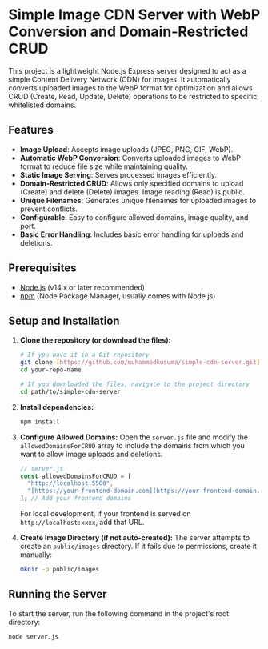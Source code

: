 # Simple Image CDN Server with WebP Conversion and Domain-Restricted CRUD

This project is a lightweight Node.js Express server designed to act as a simple Content Delivery Network (CDN) for images. It automatically converts uploaded images to the WebP format for optimization and allows CRUD (Create, Read, Update, Delete) operations to be restricted to specific, whitelisted domains.

## Features

- **Image Upload**: Accepts image uploads (JPEG, PNG, GIF, WebP).
- **Automatic WebP Conversion**: Converts uploaded images to WebP format to reduce file size while maintaining quality.
- **Static Image Serving**: Serves processed images efficiently.
- **Domain-Restricted CRUD**: Allows only specified domains to upload (Create) and delete (Delete) images. Image reading (Read) is public.
- **Unique Filenames**: Generates unique filenames for uploaded images to prevent conflicts.
- **Configurable**: Easy to configure allowed domains, image quality, and port.
- **Basic Error Handling**: Includes basic error handling for uploads and deletions.

## Prerequisites

- [Node.js](https://nodejs.org/) (v14.x or later recommended)
- [npm](https://www.npmjs.com/) (Node Package Manager, usually comes with Node.js)

## Setup and Installation

1.  **Clone the repository (or download the files):**

    ```bash
    # If you have it in a Git repository
    git clone [https://github.com/muhammadkusuma/simple-cdn-server.git](https://github.com/muhammadkusuma/simple-cdn-server.git)
    cd your-repo-name

    # If you downloaded the files, navigate to the project directory
    cd path/to/simple-cdn-server
    ```

2.  **Install dependencies:**

    ```bash
    npm install
    ```

3.  **Configure Allowed Domains:**
    Open the `server.js` file and modify the `allowedDomainsForCRUD` array to include the domains from which you want to allow image uploads and deletions.

    ```javascript
    // server.js
    const allowedDomainsForCRUD = [
      "http://localhost:5500",
      "[https://your-frontend-domain.com](https://your-frontend-domain.com)",
    ]; // Add your frontend domains
    ```

    For local development, if your frontend is served on `http://localhost:xxxx`, add that URL.

4.  **Create Image Directory (if not auto-created):**
    The server attempts to create an `public/images` directory. If it fails due to permissions, create it manually:
    ```bash
    mkdir -p public/images
    ```

## Running the Server

To start the server, run the following command in the project's root directory:

```bash
node server.js
```
